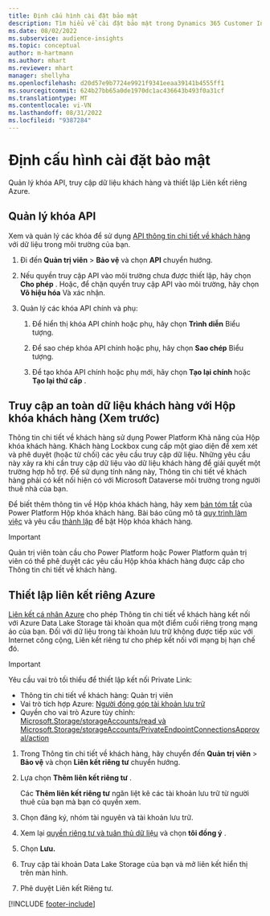 ```yaml
---
title: Định cấu hình cài đặt bảo mật
description: Tìm hiểu về cài đặt bảo mật trong Dynamics 365 Customer Insights.
ms.date: 08/02/2022
ms.subservice: audience-insights
ms.topic: conceptual
author: m-hartmann
ms.author: mhart
ms.reviewer: mhart
manager: shellyha
ms.openlocfilehash: d20d57e9b7724e9921f9341eeaa39141b4555ff1
ms.sourcegitcommit: 624b27bb65a0de1970dc1ac436643b493f0a31cf
ms.translationtype: MT
ms.contentlocale: vi-VN
ms.lasthandoff: 08/31/2022
ms.locfileid: "9387284"
---
```

# <a name="configure-security-settings"></a>Định cấu hình cài đặt bảo mật

Quản lý khóa API, truy cập dữ liệu khách hàng và thiết lập Liên kết riêng Azure.

## <a name="manage-api-keys"></a>Quản lý khóa API

Xem và quản lý các khóa để sử dụng [API thông tin chi tiết về khách hàng](apis.md) với dữ liệu trong môi trường của bạn.

1. Đi đến **Quản trị viên** > **Bảo vệ** và chọn **API** chuyển hướng.

1. Nếu quyền truy cập API vào môi trường chưa được thiết lập, hãy chọn **Cho phép** . Hoặc, để chặn quyền truy cập API vào môi trường, hãy chọn **Vô hiệu hóa** Và xác nhận.

1. Quản lý các khóa API chính và phụ:

   1. Để hiển thị khóa API chính hoặc phụ, hãy chọn **Trình diễn** Biểu tượng.

   1. Để sao chép khóa API chính hoặc phụ, hãy chọn **Sao chép** Biểu tượng.

   1. Để tạo khóa API chính hoặc phụ mới, hãy chọn **Tạo lại chính** hoặc **Tạo lại thứ cấp** .

## <a name="securely-access-customer-data-with-customer-lockbox-preview"></a>Truy cập an toàn dữ liệu khách hàng với Hộp khóa khách hàng (Xem trước)

Thông tin chi tiết về khách hàng sử dụng Power Platform Khả năng của Hộp khóa khách hàng. Khách hàng Lockbox cung cấp một giao diện để xem xét và phê duyệt (hoặc từ chối) các yêu cầu truy cập dữ liệu. Những yêu cầu này xảy ra khi cần truy cập dữ liệu vào dữ liệu khách hàng để giải quyết một trường hợp hỗ trợ. Để sử dụng tính năng này, Thông tin chi tiết về khách hàng phải có kết nối hiện có với Microsoft Dataverse môi trường trong người thuê nhà của bạn.

Để biết thêm thông tin về Hộp khóa khách hàng, hãy xem [bản tóm tắt](/power-platform/admin/about-lockbox#summary) của Power Platform Hộp khóa khách hàng. Bài báo cũng mô tả [quy trình làm việc](/power-platform/admin/about-lockbox#workflow) và yêu cầu [thành lập](/power-platform/admin/about-lockbox#enable-the-lockbox-policy) để bật Hộp khóa khách hàng.

> [!IMPORTANT]
> Quản trị viên toàn cầu cho Power Platform hoặc Power Platform quản trị viên có thể phê duyệt các yêu cầu Hộp khóa khách hàng được cấp cho Thông tin chi tiết về khách hàng.

## <a name="set-up-an-azure-private-link"></a>Thiết lập liên kết riêng Azure

[Liên kết cá nhân Azure](/azure/private-link/private-link-overview) cho phép Thông tin chi tiết về khách hàng kết nối với Azure Data Lake Storage tài khoản qua một điểm cuối riêng trong mạng ảo của bạn. Đối với dữ liệu trong tài khoản lưu trữ không được tiếp xúc với Internet công cộng, Liên kết riêng tư cho phép kết nối với mạng bị hạn chế đó.

> [!IMPORTANT]
> Yêu cầu vai trò tối thiểu để thiết lập kết nối Private Link:
>
> - Thông tin chi tiết về khách hàng: Quản trị viên
> - Vai trò tích hợp Azure: [Người đóng góp tài khoản lưu trữ](/azure/role-based-access-control/built-in-roles#storage-account-contributor)
> - Quyền cho vai trò Azure tùy chỉnh: [Microsoft.Storage/storageAccounts/read và Microsoft.Storage/storageAccounts/PrivateEndpointConnectionsApproval/action](/azure/role-based-access-control/resource-provider-operations#microsoftstorage)

1. Trong Thông tin chi tiết về khách hàng, hãy chuyển đến **Quản trị viên** > **Bảo vệ** và chọn **Liên kết riêng tư** chuyển hướng.

1. Lựa chọn **Thêm liên kết riêng tư** .

   Các **Thêm liên kết riêng tư** ngăn liệt kê các tài khoản lưu trữ từ người thuê của bạn mà bạn có quyền xem.

1. Chọn đăng ký, nhóm tài nguyên và tài khoản lưu trữ.

1. Xem lại [quyền riêng tư và tuân thủ dữ liệu](connections.md#data-privacy-and-compliance) và chọn **tôi đồng ý** .

1. Chọn **Lưu.**

1. Truy cập tài khoản Data Lake Storage của bạn và mở liên kết hiển thị trên màn hình.

1. Phê duyệt Liên kết Riêng tư.


[!INCLUDE [footer-include](includes/footer-banner.md)]
